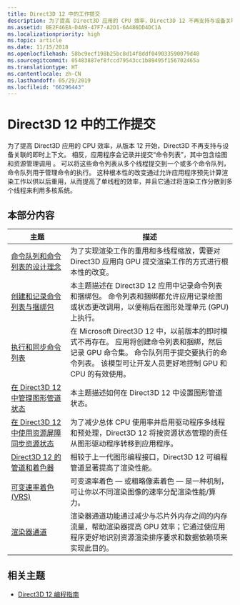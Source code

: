 ```yaml
---
title: Direct3D 12 中的工作提交
description: 为了提高 Direct3D 应用的 CPU 效率，Direct3D 12 不再支持与设备关联的即时上下文。
ms.assetid: BE2F46EA-D4A9-47F7-A2D1-6A486DD4DC1A
ms.localizationpriority: high
ms.topic: article
ms.date: 11/15/2018
ms.openlocfilehash: 58bc9ecf198b25bc8d14f8ddf049033590079d40
ms.sourcegitcommit: 05483887ef8fccd79543cc1b89495f156702465a
ms.translationtype: HT
ms.contentlocale: zh-CN
ms.lasthandoff: 05/29/2019
ms.locfileid: "66296443"
---
```

# <a name="work-submission-in-direct3d-12"></a>Direct3D 12 中的工作提交

为了提高 Direct3D 应用的 CPU 效率，从版本 12 开始，Direct3D 不再支持与设备关联的即时上下文。 相反，应用程序会记录并提交“命令列表”，其中包含绘图和资源管理调用  。 可以将这些命令列表从多个线程提交到一个或多个命令队列，命令队列用于管理命令的执行。 这种根本性的改变通过允许应用程序预先计算渲染工作以供以后重用，从而提高了单线程的效率，并且它通过将渲染工作分散到多个线程来利用多核系统。

## <a name="in-this-section"></a>本部分内容

| 主题 | 描述 |
|-|-|
| [命令队列和命令列表的设计理念](design-philosophy-of-command-queues-and-command-lists.md) | 为了实现渲染工作的重用和多线程缩放，需要对 Direct3D 应用向 GPU 提交渲染工作的方式进行根本性的改变。 |
| [创建和记录命令列表与捆绑包](recording-command-lists-and-bundles.md) | 本主题描述在 Direct3D 12 应用中记录命令列表和捆绑包。 命令列表和捆绑都允许应用记录绘图或状态更改调用，以便稍后在图形处理单元 (GPU) 上执行。 |
| [执行和同步命令列表](executing-and-synchronizing-command-lists.md) | 在 Microsoft Direct3D 12 中，以前版本的即时模式不再存在。 应用将创建命令列表和捆绑，然后记录 GPU 命令集。 命令队列用于提交要执行的命令列表。 该模型可让开发人员更好地控制 GPU 和 CPU 的有效使用。 |
| [在 Direct3D 12 中管理图形管道状态](managing-graphics-pipeline-state-in-direct3d-12.md) | 本主题描述如何在 Direct3D 12 中设置图形管道状态。 |
| [在 Direct3D 12 中使用资源屏障同步资源状态](using-resource-barriers-to-synchronize-resource-states-in-direct3d-12.md) | 为了减少总体 CPU 使用率并启用驱动程序多线程和预处理，Direct3D 12 将按资源状态管理的责任从图形驱动程序转移到应用程序。 |
| [Direct3D 12 的管道和着色器](pipelines-and-shaders-with-directx-12.md) | 相较于上一代图形编程接口，Direct3D 12 可编程管道显著提高了渲染性能。 |
| [可变速率着色 (VRS)](vrs.md) | 可变速率着色 &mdash; 或粗略像素着色 &mdash; 是一种机制，可让你以不同渲染图像的速率分配渲染性能/算力。 |
| [渲染器通道](direct3d-12-render-passes.md) | 渲染器通道功能通过减少与芯片外内存之间的内存流量，帮助渲染器提高 GPU 效率；它通过使应用程序更好地识别资源渲染排序要求和数据依赖项来实现此目的。 |

## <a name="related-topics"></a>相关主题

* [Direct3D 12 编程指南](directx-12-programming-guide.md)

